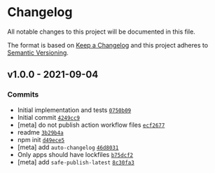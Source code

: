 # Changelog

All notable changes to this project will be documented in this file.

The format is based on [Keep a Changelog](https://keepachangelog.com/en/1.0.0/)
and this project adheres to [Semantic Versioning](https://semver.org/spec/v2.0.0.html).

## v1.0.0 - 2021-09-04

### Commits

- Initial implementation and tests [`0750b09`](https://github.com/es-shims/es-string-html-methods/commit/0750b09637bb922eb380ff81144b0e571465e3a8)
- Initial commit [`4249cc9`](https://github.com/es-shims/es-string-html-methods/commit/4249cc903a9afe71c21dea663fd6b74f05512ff0)
- [meta] do not publish action workflow files [`ecf2677`](https://github.com/es-shims/es-string-html-methods/commit/ecf267705436bc895285e4d96c48a462c90003bb)
- readme [`3b29b4a`](https://github.com/es-shims/es-string-html-methods/commit/3b29b4a843b8d11ca7b0cf9461e7112439aa9839)
- npm init [`d49ece5`](https://github.com/es-shims/es-string-html-methods/commit/d49ece5a43e6335ca4619154ea0eb73c8d912c74)
- [meta] add `auto-changelog` [`46d8031`](https://github.com/es-shims/es-string-html-methods/commit/46d803110bbf66e49df6b3f6e31faa916233873b)
- Only apps should have lockfiles [`b75dcf2`](https://github.com/es-shims/es-string-html-methods/commit/b75dcf2aafb2796239dcc3771b965b03903a0cde)
- [meta] add `safe-publish-latest` [`8c30fa3`](https://github.com/es-shims/es-string-html-methods/commit/8c30fa35c469b2cd86b2918290ef31d10211014f)
